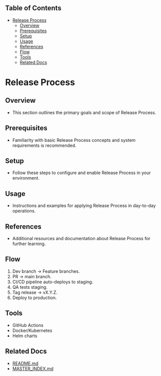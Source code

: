 <!-- START doctoc generated TOC please keep comment here to allow auto update -->
<!-- DON'T EDIT THIS SECTION, INSTEAD RE-RUN doctoc TO UPDATE -->
## Table of Contents

- [Release Process](#release-process)
  - [Overview](#overview)
  - [Prerequisites](#prerequisites)
  - [Setup](#setup)
  - [Usage](#usage)
  - [References](#references)
  - [Flow](#flow)
  - [Tools](#tools)
  - [Related Docs](#related-docs)

<!-- END doctoc generated TOC please keep comment here to allow auto update -->

# Release Process

## Overview
- This section outlines the primary goals and scope of Release Process.

## Prerequisites
- Familiarity with basic Release Process concepts and system requirements is recommended.

## Setup
- Follow these steps to configure and enable Release Process in your environment.

## Usage
- Instructions and examples for applying Release Process in day-to-day operations.

## References
- Additional resources and documentation about Release Process for further learning.


## Flow
1. Dev branch → Feature branches.
2. PR → main branch.
3. CI/CD pipeline auto-deploys to staging.
4. QA tests staging.
5. Tag release → vX.Y.Z.
6. Deploy to production.

## Tools
- GitHub Actions
- Docker/Kubernetes
- Helm charts

## Related Docs
- [README.md](README.md)
- [MASTER_INDEX.md](MASTER_INDEX.md)

